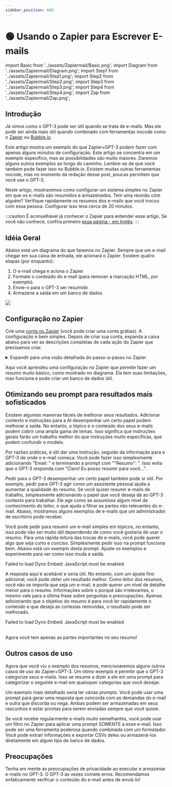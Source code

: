 ```yaml
---
sidebar_position: 600
---
```


# 🟢 Usando o Zapier para Escrever E-mails

import Basic from '../assets/Zapiermail/Basic.png';
import Diagram from '../assets/Zapiermail/Diagram.png';
import Step1 from '../assets/Zapiermail/Step1.png';
import Step2 from '../assets/Zapiermail/Step2.png';
import Step3 from '../assets/Zapiermail/Step3.png';
import Step4 from '../assets/Zapiermail/Step4.png';
import Zap from '../assets/Zapiermail/Zap.png';

## Introdução

Já vimos como o GPT-3 pode ser útil quando se trata de e-mails. Mas ele pode ser ainda mais útil quando combinado com ferramentas nocode como o [Zapier](https://zapier.com) ou [Bubble.io](https://bubble.io).

Este artigo mostra um exemplo do que Zapier+GPT-3 podem fazer com apenas alguns minutos de configuração. Este artigo se concentra em um exemplo específico, mas as possibilidades são muito maiores. Daremos alguns outros exemplos ao longo do caminho. Lembre-se de que você também pode fazer isso no Bubble.io. Existem muitas outras ferramentas nocode, mas no momento da redação desse post, poucas permitem que você use o GPT-3.

Neste artigo, mostraremos como configurar um sistema simples no Zapier em que os e-mails são resumidos e armazenados. Tem uma reunião com alguém? Verifique rapidamente os resumos dos e-mails que você trocou com essa pessoa. Configurar isso leva cerca de 20 minutos.

:::caution
É aconselhável já conhecer o Zapier para entender esse artigo. Se você não conhece, confira primeiro [essa página - em Inglês](https://zapier.com/learn/).
:::


## Idéia Geral


Abaixo está um diagrama do que faremos no Zapier. Sempre que um e-mail chegar em sua caixa de entrada, ele acionará o Zapier. Existem quatro etapas (por enquanto):

1. O e-mail chega e aciona o Zapier
2. Formate o conteúdo do e-mail (para remover a marcação HTML, por exemplo).
3. Envie-o para o GPT-3 ser resumido
4. Armazene a saída em um banco de dados.

<div style={{textAlign: 'left'}}>
  <img src={Diagram} style={{width: "500px"}} />
</div>

## Configuração no Zapier


Crie uma [conta no Zapier](https://zapier.com/sign-up) (você pode criar uma conta grátias). A configuração é bem simples. Depois de criar sua conta, expanda a caixa abaixo para ver as descrições completas de cada ação do Zapier que precisamos criar. 


<details>
  <summary>Expandir para uma visão detalhada do passo-a-passo no Zapier</summary>
  <div>
  O seu diagrama de ação no Zapier eventualmente estará assim:
    <div><div style={{textAlign: 'left'}}>
  <img src={Zap} style={{width: "500px"}} />
</div></div>
    <br/>
    <details>
      <summary>
        Passo 1: Gatilho do Gmail para novo e-mail recebido (nesse exemplo usamos o Gmail).
      </summary>
      <div>
        <div style={{textAlign: 'left'}}>
    <img src={Step1} style={{width: "500px"}} />
        </div>
      </div>
    </details>
    <details>
      <summary>
       Passo 2: Formatando o conteúdo do e-mail
      </summary>
      <div>
        <div style={{textAlign: 'left'}}>
  <img src={Step2} style={{width: "500px"}} />
</div>
      </div>
    </details>
    <details>
      <summary>
        Passo 3: Solicitando o conteúdo do e-mail
        <br/>
      </summary>
      <div>
        <div style={{textAlign: 'left'}}>
  <img src={Step3} style={{width: "500px"}} />
</div>
      </div>
    </details>
    <details>
      <summary>
        Passo 4: Adicionando ao banco de dados
      </summary>
      <div>
        <div style={{textAlign: 'left'}}>
  <img src={Step4} style={{width: "500px"}} />
</div>
      </div>
    </details>
  </div>
</details>

Aqui você aprendeu uma configuração no Zapier que permite fazer um resumo muito básico, como mostrado no diagrama. Ela tem suas limitações, mas funciona e pode criar um banco de dados útil.


## Otimizando seu prompt para resultados mais sofisticados

Existem algumas maneiras fáceis de melhorar seus resultados. Adicionar contexto e instruções para a AI desempenhar um certo papel podem melhorar a saída. No entanto, o tópico e o conteúdo dos seus e-mails podem cobrir uma ampla gama de temas. Isso significa que instruções gerais farão um trabalho melhor do que instruções muito específicas, que podem confundir o modelo.

Por razões práticas, é útil dar uma instrução, seguido da informação para o GPT-3 de onde o e-mail começa. Você pode fazer isso simplesmente adicionando "Email: " e terminando a prompt com ""Resumo": ". Isso evita que o GPT-3 responda com "Claro! Eu posso resumir para você...".

Pedir para o GPT-3 desempenhar um certo papel também pode sr útil. Por exemplo, pedir para GPT-3 agir como um assistente pessoal ajuda a aumentar a qualidade do resumo.
Se você quiser resumir e-mails de trabalho, simplesmente adicionando o papel que você deseja dá ao GPT-3 contexto para trabalhar. Ele age como se assumisse algum nível de conhecimento do leitor, o que ajuda a filtrar as partes não relevantes do e-mail. Abaixo, mostramos alguns exemplos de e-mails que um administrador de escritório pode receber.

Você pode pedir para resumir um e-mail simples em tópicos, no entanto, isso pode não ser muito útil dependendo de como você gostaria de usar o resumo. Para uma rápida leitura das trocas de e-mails, você pode querer algo que seja curto e conciso. Simplesmente pedir isso na prompt funciona bem. Abaixo está um exemplo desta prompt. Ajuste os exemplos e experimente para ver como isso muda a saída.


<div trydyno-embed="" openai-model="text-davinci-003" initial-prompt="Atue como meu assistente pessoal. Eu sou um administrador de escritório. Resuma o seguinte email o mais concisamente possível, ignorando o cabeçalho e rodapé e quaisquer e-mails anteriores.\n\nEmail: Pedido de suprimentos adicionais para escritório\n
Prezado Administrador de Escritório,\nEspero que este email o encontre bem. Escrevo para solicitar suprimentos adicionais para nossa equipe. Como você sabe, temos experimentado um alto volume de trabalho ultimamente e temos usado nossos suprimentos em uma taxa mais rápida do que o normal. Agradeceríamos muito se você pudesse nos fornecer os seguintes itens: Papel de impressora Cartuchos de tinta para a impressora HP na sala de conferências Notas adesivas Clipes de binder Marcadores Destaque Por favor, informe-me se houver alguma dúvida ou preocupação, e quando podemos esperar que os suprimentos sejam entregues. Obrigado por sua ajuda.\nAtenciosamente,\nSeu nome\n\nResumo:" initial-response="Resumo: Pedido de suprimentos adicionais para equipe devido ao alto volume de trabalho. Itens solicitados: papel de impressora, cartuchos de tinta, notas adesivas, clipes de binder e marcadores. Sem perguntas ou preocupações." max-tokens="256" box-rows="15" model-temp="0.0" top-p="0">
    <noscript>Failed to load Dyno Embed: JavaScript must be enabled</noscript>
</div>

A resposta aqui é aceitável e seria útil. No entanto, com um ajuste fino adicional, você pode obter um resultado melhor. Como leitor dos resumos, você não se importa que seja um e-mail, e pode querer um nível de detalhe menor para o resumo. Informações sobre o porquê são irrelevantes, o mesmo vale para a última frase sobre perguntas e preocupações. Apenas adicionando que o objetivo do resumo é para você ler rapidamente o conteúdo e que deseja as cortesias removidas, o resultado pode ser melhorado.


<div trydyno-embed="" openai-model="text-davinci-003" initial-prompt="Atue como meu assistente pessoal. Eu sou um administrador de escritório. Resuma o seguinte email o mais concisamente possível, ignorando o cabeçalho e rodapé e quaisquer e-mails anteriores. Eu quero usar o resumo para navegar pelos e-mails. Remova qualquer gentileza.\n\nEmail: Pedido de suprimentos adicionais para escritório\nSolicitação de suprimentos adicionais para a equipe, devido ao alto volume de trabalho. Itens necessários: papel de impressora, cartuchos de tinta para a impressora HP, notas adesivas, clipes de binder e marcadores. Por favor, informe-me quando podemos esperar a entrega.\n\nResumo:\n" initial-response="Pedido de suprimentos adicionais de escritório. Solicita papel de impressora, cartuchos de tinta, notas adesivas, clipes de binder e marcadores." max-tokens="256" box-rows="15" model-temp="0.0" top-p="0">
    <noscript>Failed to load Dyno Embed: JavaScript must be enabled</noscript>
</div>


<br/>Agora você tem apenas as partes importantes no seu resumo!


## Outros casos de uso

Agora que você viu o exemplo dos resumos, mencionaremos alguns outros casos de uso do Zapier+GPT-3. Um ótimo exemplo é permitir que o GPT-3 categorize seus e-mails. Isso se resume a dizer a ele em uma prompt para categorizar o seguinte e-mail em quaisquer categorias que você desejar.

Um exemplo mais detalhado seria ter várias prompts. Você pode usar uma prompt para gerar uma resposta que concorda com as demandas do e-mail e outra que discorda ou nega. Ambas podem ser armazenadas em seus rascunhos e estar prontas para serem enviadas sempre que você quiser.

Se você recebe regularmente e-mails muito semelhantes, você pode usar um filtro no Zapier para aplicar uma prompt SOMENTE a esse e-mail. Isso pode ser uma ferramenta poderosa quando combinada com um formatador. Você pode extrair informações e exportar CSVs deles ou armazená-los diretamente em algum tipo de banco de dados.


## Preocupações

Tenha em mente as preocupações de privacidade ao executar e armazenar e-mails no GPT-3. O GPT-3 às vezes comete erros. Recomendamos enfaticamente verificar o conteúdo do e-mail antes de enviá-lo!